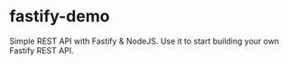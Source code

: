 # fastify-demo
Simple REST API with Fastify &amp; NodeJS. Use it to start building your own Fastify REST API.
